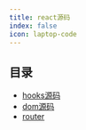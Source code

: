 ```yaml
---
title: react源码
index: false
icon: laptop-code
---
```

## 目录

- [hooks源码](hooks.md)
- [dom源码](dom.md)
- [router](router.md)
